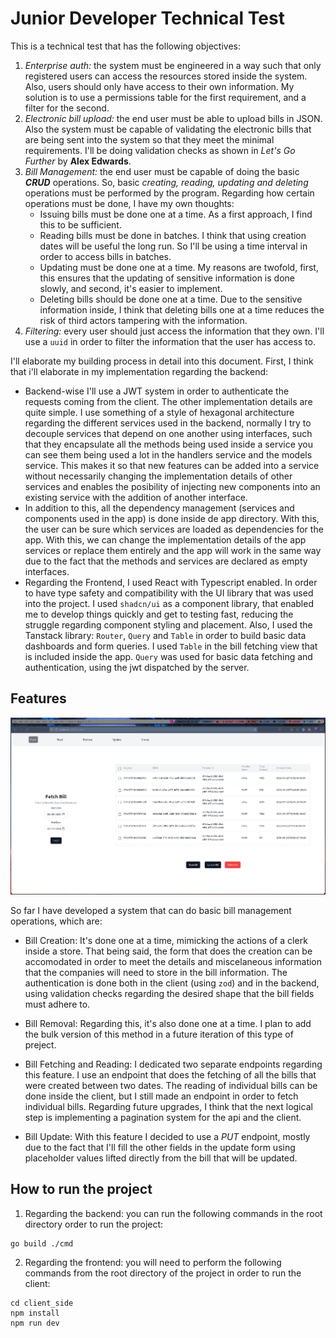 # Junior Developer Technical Test

This is a technical test that has the following objectives:
1. *Enterprise auth:* the system must be engineered in a way such that only registered users can access the resources stored inside the system. Also, users should only have access to their own information. My solution is to use a permissions table for the first requirement, and a filter for the second.
2. *Electronic bill upload:* the end user must be able to upload bills in JSON. Also the system must be capable of validating the electronic bills that are being sent into the system so that they meet the minimal requirements. I'll be doing validation checks as shown in *Let's Go Further* by **Alex Edwards**.
3. *Bill Management:* the end user must be capable of doing the basic ***CRUD*** operations. So, basic *creating, reading, updating and deleting* operations must be performed by the program. Regarding how certain operations must be done, I have my own thoughts:
    - Issuing bills must be done one at a time. As a first approach, I find this to be sufficient. 
    - Reading bills must be done in batches. I think that using creation dates will be useful the long run. So I'll be using a time interval in order to access bills in batches.
    - Updating must be done one at a time. My reasons are twofold, first, this ensures that the updating of sensitive information is done slowly, and second, it's easier to implement.
    - Deleting bills should be done one at a time. Due to the sensitive information inside, I think that deleting bills one at a time reduces the risk of third actors tampering with the information.
4. *Filtering:* every user should just access the information that they own. I'll use a ```uuid``` in order to filter the information that the user has access to.

I'll elaborate my building process in detail into this document. First, I think that i'll elaborate in my implementation regarding the backend:
- Backend-wise I'll use a JWT system in order to authenticate the requests coming from the client. The other implementation details are quite simple. I use something of a style of hexagonal architecture regarding the different services used in the backend, normally I try to decouple services that depend on one another using interfaces, such that they encapsulate all the methods being used inside a service you can see them being used a lot in the handlers service and the models service. This makes it so that new features can be added into a service without necessarily changing the implementation details of other services and enables the posibility of injecting new components into an existing service with the addition of another interface.
- In addition to this, all the dependency management (services and components used in the app) is done inside de app directory. With this, the user can be sure which services are loaded as dependencies for the app. With this, we can change the implementation details of the app services or replace them entirely and the app will work in the same way due to the fact that the methods and services are declared as empty interfaces.
- Regarding the Frontend, I used React with Typescript enabled. In order to have type safety and compatibility with the UI library that was used into the project. I used ```shadcn/ui``` as a component library, that enabled me to develop things quickly and get to testing fast, reducing the struggle regarding component styling and placement. Also, I used the Tanstack library: ```Router```, ```Query``` and ```Table``` in order to build basic data dashboards and form queries. I used ```Table``` in the bill fetching view that is included inside the app. ```Query``` was used for basic data fetching and authentication, using the jwt dispatched by the server.  

## Features

![image](/screenshots/Fetch.png)

So far I have developed a system that can do basic bill management operations, which are:

- Bill Creation: It's done one at a time, mimicking the actions of a clerk inside a store. That being said, the form that does the creation can be accomodated in order to meet the details and miscelaneous information that the companies will need to store in the bill information. The authentication is done both in the client (using ```zod```) and in the backend, using validation checks regarding the desired shape that the bill fields must adhere to. 

- Bill Removal: Regarding this, it's also done one at a time. I plan to add the bulk version of this method in a future iteration of this type of preject. 

- Bill Fetching and Reading: I dedicated two separate endpoints regarding this feature. I use an endpoint that does the fetching of all the bills that were created between two dates. The reading of individual bills can be done inside the client, but I still made an endpoint in order to fetch individual bills. Regarding future upgrades, I think that the next logical step is implementing a pagination system for the api and the client.

- Bill Update: With this feature I decided to use a *PUT* endpoint, mostly due to the fact that I'll fill the other fields in the update form using placeholder values lifted directly from the bill that will be updated.  

## How to run the project

1. Regarding the backend: you can run the following commands in the root directory order to run the project:
```
go build ./cmd
```

2. Regarding the frontend: you will need to perform the following commands from the root directory of the project in order to run the client:
```
cd client_side
npm install 
npm run dev
```
